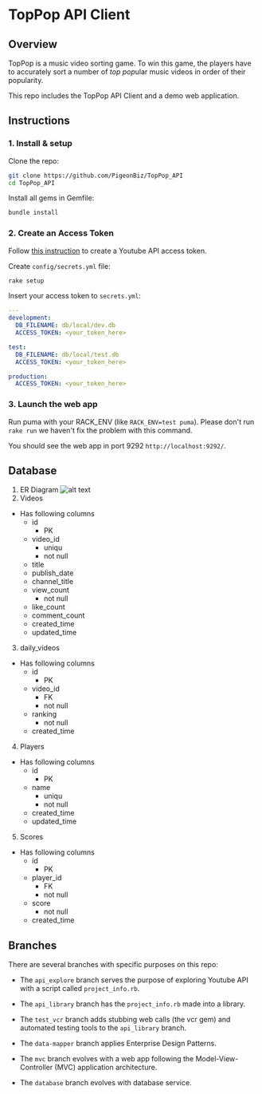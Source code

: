 # TopPop API Client

## Overview

TopPop is a music video sorting game. To win this game, the players have to accurately sort a number of *top pop*ular music videos in order of their popularity.

This repo includes the TopPop API Client and a demo web application.

## Instructions

### 1. Install & setup

Clone the repo:
```bash
git clone https://github.com/PigeonBiz/TopPop_API
cd TopPop_API
```
Install all gems in Gemfile:
```bash
bundle install
```

### 2. Create an Access Token

Follow [this instruction](https://developers.google.com/youtube/v3/getting-started) to create a Youtube API access token.

Create `config/secrets.yml` file:
```bash
rake setup
```

Insert your access token to `secrets.yml`:
```yml
---
development:
  DB_FILENAME: db/local/dev.db
  ACCESS_TOKEN: <your_token_here>

test:
  DB_FILENAME: db/local/test.db
  ACCESS_TOKEN: <your_token_here>

production:
  ACCESS_TOKEN: <your_token_here>
```


### 3. Launch the web app

<!-- Run:
```bash
rake run
``` -->

Run puma with your RACK_ENV (like `RACK_ENV=test puma`). Please don't run `rake run` we haven't fix the problem with this command.

You should see the web app in port 9292 `http://localhost:9292/`.


## Database
1. ER Diagram
   ![alt text](TopPopERDiagram.jpg "ER Diagram")
2. Videos
  - Has following columns
    - id
      - PK
    - video_id
      - uniqu
      - not null
    - title
    - publish_date
    - channel_title
    - view_count
      - not null
    - like_count
    - comment_count
    - created_time
    - updated_time
3. daily_videos
  - Has following columns
    - id
      - PK
    - video_id
      - FK
      - not null
    - ranking
      - not null
    - created_time
4. Players
  - Has following columns
    - id
      - PK
    - name
      - uniqu
      - not null
    - created_time
    - updated_time
5. Scores
  - Has following columns
    - id
      - PK
    - player_id
      - FK
      - not null
    - score
      - not null
    - created_time



## Branches

There are several branches with specific purposes on this repo:

- The `api_explore` branch serves the purpose of exploring Youtube API with a script called `project_info.rb`.

- The `api_library` branch has the `project_info.rb` made into a library.

- The `test_vcr` branch adds stubbing web calls (the vcr gem) and automated testing tools to the `api_library` branch.

- The `data-mapper` branch applies Enterprise Design Patterns.

- The `mvc` branch evolves with a web app following the Model-View-Controller (MVC) application architecture.

- The `database` branch evolves with database service.